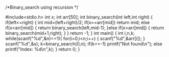 
/*Binary_search using recursion */

#include<stdio.h>
int x;
int arr[50];
int binary_search(int left,int right)
{
    if(left<=right)
    {
        int mid=(left+right)/2;
        if(x==arr[mid])
            return mid;
        else if(x<arr[mid])
        {
            return binary_search(left,mid-1);
        }else if(x>arr[mid])
        {
            return binary_search(mid+1,right);
        }
    }
    return -1;
}
int main()
{
    int i,n,k;
    while(scanf("%d",&n)==1){
    for(i=0;i<n;i++)
    {
        scanf("%d",&arr[i]);
    }
    scanf("%d",&x);
    k=binary_search(0,n);
    if(k==-1)
        printf("Not found\n");
    else
    printf("Index: %d\n",k);
    }
    return 0;
}
